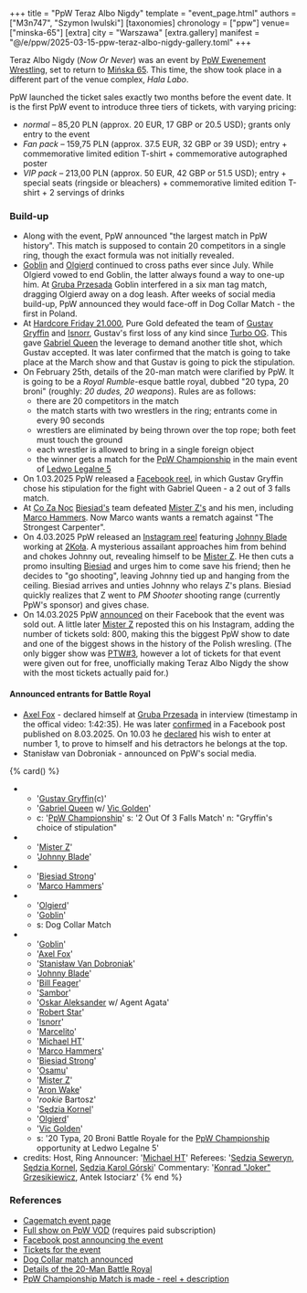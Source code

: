 +++
title = "PpW Teraz Albo Nigdy"
template = "event_page.html"
authors = ["M3n747", "Szymon Iwulski"]
[taxonomies]
chronology = ["ppw"]
venue=["minska-65"]
[extra]
city = "Warszawa"
[extra.gallery]
manifest = "@/e/ppw/2025-03-15-ppw-teraz-albo-nigdy-gallery.toml"
+++

Teraz Albo Nigdy (_Now Or Never_) was an event by [PpW Ewenement Wrestling](@/o/ppw.md), set to return to [Mińska&nbsp;65](@/v/minska-65.md). This time, the show took place in a different part of the venue complex, _Hala Labo_.

PpW launched the ticket sales exactly two months before the event date. It is the first PpW event to introduce three tiers of tickets, with varying pricing:

* _normal_ &ndash; 85,20 PLN (approx. 20 EUR, 17 GBP or 20.5 USD); grants only entry to the event
* _Fan pack_ &ndash; 159,75 PLN (approx. 37.5 EUR, 32 GBP or 39 USD); entry + commemorative limited edition T-shirt + commemorative autographed poster
* _VIP pack_ &ndash; 213,00 PLN (approx. 50 EUR, 42 GBP or 51.5 USD); entry + special seats (ringside or bleachers) + commemorative limited edition T-shirt + 2 servings of drinks

### Build-up

* Along with the event, PpW announced "the largest match in PpW history". This match is supposed to contain 20 competitors in a single ring, though the exact formula was not initially revealed.
* [Goblin](@/w/goblin.md) and [Olgierd](@/w/olgierd.md) continued to cross paths ever since July. While Olgierd vowed to end Goblin, the latter always found a way to one-up him. At [Gruba Przesada](@/e/ppw/2025-01-25-ppw-gruba-przesada.md) Goblin interfered in a six man tag match, dragging Olgierd away on a dog leash. After weeks of social media build-up, PpW announced they would face-off in Dog Collar Match - the first in Poland.
* At [Hardcore Friday 21.000](@/e/ppw/2025-02-21-ppw-hardcore-friday.md), Pure Gold defeated the team of [Gustav Gryffin](@/w/gustav-gryffin.md) and [Isnorr](@/w/isnorr.md), Gustav's first loss of any kind since [Turbo OG](@/e/ppw/2023-12-08-ppw-turbo-og.md). This gave [Gabriel Queen](@/w/gabriel-queen.md) the leverage to demand another title shot, which Gustav accepted. It was later confirmed that the match is going to take place at the March show and that Gustav is going to pick the stipulation.
* On February 25th, details of the 20-man match were clarified by PpW. It is going to be a _Royal Rumble_-esque battle royal, dubbed "20 typa, 20 broni" (roughly: _20 dudes, 20 weapons_). Rules are as follows:
  * there are 20 competitors in the match
  * the match starts with two wrestlers in the ring; entrants come in every 90 seconds
  * wrestlers are eliminated by being thrown over the top rope; both feet must touch the ground
  * each wrestler is allowed to bring in a single foreign object
  * the winner gets a match for the [PpW Championship](@/c/ppw-championship.md) in the main event of [Ledwo Legalne 5](@/e/ppw/2025-06-07-ppw-ledwo-legalne-5.md)
* On 1.03.2025 PpW released a [Facebook reel][gg-wybral], in which Gustav Gryffin chose his stipulation for the fight with Gabriel Queen - a 2 out of 3 falls match.
* At [Co Za Noc](@/e/ppw/2024-10-26-ppw-co-za-noc.md) [Biesiad's](@/w/biesiad.md) team defeated [Mister Z's](@/w/mister-z.md) and his men, including [Marco Hammers](@/w/marco-hammers.md). Now Marco wants wants a rematch against "The Strongest Carpenter".
* On 4.03.2025 PpW released an [Instagram reel][johnny-zwis] featuring [Johnny Blade](@/w/johnny-blade.md) working at [2Koła](@/v/2kola.md). A mysterious assailant approaches him from behind and chokes Johnny out, revealing himself to be [Mister Z](@/w/mister-z.md). He then cuts a promo insulting [Biesiad](@/w/biesiad.md) and urges him to come save his friend; then he decides to "go shooting", leaving Johnny tied up and hanging from the ceiling. Biesiad arrives and unties Johnny who relays Z's plans. Biesiad quickly realizes that Z went to _PM Shooter_ shooting range (currently PpW's sponsor) and gives chase.
* On 14.03.2025 PpW [announced][soldaut] on their Facebook that the event was sold out. A little later [Mister Z](@/w/mister-z.md) reposted this on his Instagram, adding the number of tickets sold: 800, making this the biggest PpW show to date and one of the biggest shows in the history of the Polish wresling. (The only bigger show was [PTW#3](@/e/ptw/2022-11-26-ptw-3-legends.md), however a lot of tickets for that event were given out for free, unofficially making Teraz Albo Nigdy the show with the most tickets actually paid for.)

#### Announced entrants for Battle Royal

* [Axel Fox](@/w/axel-fox.md) - declared himself at [Gruba Przesada](@/e/ppw/2025-01-25-ppw-gruba-przesada.md) in interview (timestamp in the offical video: 1:42:35). He was later [confirmed][axel-potwierdzony] in a Facebook post published on 8.03.2025. On 10.03 he [declared][axel-numero-uno] his wish to enter at number 1, to prove to himself and his detractors he belongs at the top.
* Stanisław van Dobroniak - announced on PpW's social media.

{% card() %}
- - '[Gustav Gryffin](@/w/gustav-gryffin.md)(c)'
  - '[Gabriel Queen](@/w/gabriel-queen.md) w/ [Vic Golden](@/w/vic-golden.md)'
  - c: '[PpW Championship](@/c/ppw-championship.md)'
    s: '2 Out Of 3 Falls Match'
    n: "Gryffin's choice of stipulation"
- - '[Mister Z](@/w/mister-z.md)'
  - '[Johnny Blade](@/w/johnny-blade.md)'
- - '[Biesiad Strong](@/w/biesiad.md)'
  - '[Marco Hammers](@/w/marco-hammers.md)'
- - '[Olgierd](@/w/olgierd.md)'
  - '[Goblin](@/w/goblin.md)'
  - s: Dog Collar Match
- - '[Goblin](@/w/goblin.md)'
  - '[Axel Fox](@/w/axel-fox.md)'
  - '[Stanisław Van Dobroniak](@/w/stanislaw-van-dobroniak.md)'
  - '[Johnny Blade](@/w/johnny-blade.md)'
  - '[Bill Feager](@/w/feager.md)'
  - '[Sambor](@/w/sambor.md)'
  - '[Oskar Aleksander](@/w/oskar-aleksander.md) w/ Agent Agata'
  - '[Robert Star](@/w/robert-star.md)'
  - '[Isnorr](@/w/isnorr.md)'
  - '[Marcelito](@/w/marcelito.md)'
  - '[Michael HT](@/w/michael-ht.md)'
  - '[Marco Hammers](@/w/marco-hammers.md)'
  - '[Biesiad Strong](@/w/biesiad.md)'
  - '[Osamu](@/w/osamu.md)'
  - '[Mister Z](@/w/mister-z.md)'
  - '[Aron Wake](@/w/aron-wake.md)'
  - '_rookie_ Bartosz'
  - '[Sędzia Kornel](@/w/sedzia-kornel.md)'
  - '[Olgierd](@/w/olgierd.md)'
  - '[Vic Golden](@/w/vic-golden.md)'
  - s: '20 Typa, 20 Broni Battle Royale for the [PpW Championship](@/c/ppw-championship.md) opportunity at Ledwo Legalne 5'
- credits:
    Host, Ring Announcer: '[Michael HT](@/w/michael-ht.md)'
    Referees: '[Sędzia Seweryn](@/w/sedzia-seweryn.md), [Sędzia Kornel](@/w/sedzia-kornel.md), [Sędzia Karol Górski](@/w/madman-charlie.md)'
    Commentary: '[Konrad "Joker" Grzesikiewicz](@/w/joker.md), Antek Istociarz'
{% end %}

### References

* [Cagematch event page](https://www.cagematch.net/?id=1&nr=418110)
* [Full show on PpW VOD](https://ppw-ewenementpl.vhx.tv/ppw-full-shows-dvd-version/season:3/videos/ppw-teraz-albo-nigdy-1) (requires paid subscription)
* [Facebook post announcing the event](https://www.facebook.com/photo/?fbid=1137639111699813&set=a.499910772139320)
* [Tickets for the event](https://stage24.pl/events/ppw-ewenement-teraz-albo-nigdy-4054)
* [Dog Collar match announced](https://www.facebook.com/100063612039504/posts/1161155472681510/?rdid=Am24fR4aM5mpCYOs#)
* [Details of the 20-Man Battle Royal](https://www.facebook.com/photo/?fbid=1174974491299608&set=a.499910772139320)
* [PpW Championship Match is made - reel + description](https://www.facebook.com/reel/613548074965126)

[gg-wybral]: https://www.facebook.com/reel/1162533122069903
[johnny-zwis]: https://www.instagram.com/p/DGyOF3MKKBT/
[axel-potwierdzony]: https://www.facebook.com/photo/?fbid=1184379093692481&set=a.499910772139320
[axel-numero-uno]: https://www.instagram.com/p/DHB5vy8K49D/
[soldaut]: https://www.facebook.com/photo/?fbid=1189751546488569&set=a.499910772139320
